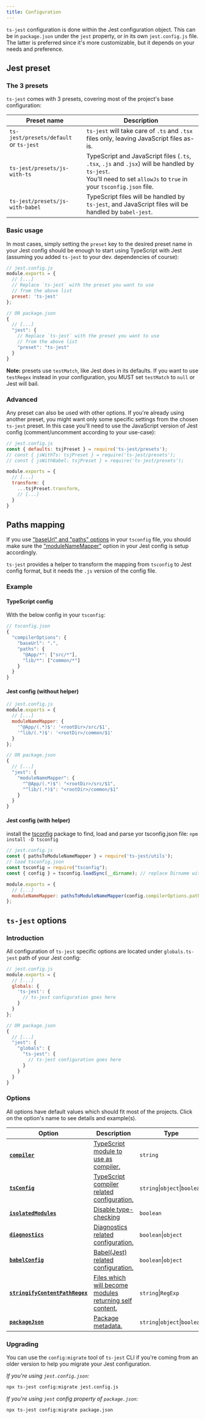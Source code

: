 ```yaml
---
title: Configuration
---
```

`ts-jest` configuration is done within the Jest configuration object. This can be in `package.json` under the `jest` property, or in its own `jest.config.js` file.
The latter is preferred since it's more customizable, but it depends on your needs and preference.

## Jest preset

### The 3 presets

`ts-jest` comes with 3 presets, covering most of the project's base configuration:

| Preset name | Description |
|---|---|
| `ts-jest/presets/default`<br>or `ts-jest` | `ts-jest` will take care of `.ts` and `.tsx` files only, leaving JavaScript files as-is. |
| `ts-jest/presets/js-with-ts` | TypeScript and JavaScript files (`.ts`, `.tsx`, `.js` and `.jsx`) will be handled by `ts-jest`.<br>You'll need to set `allowJs` to `true` in your `tsconfig.json` file. |
| `ts-jest/presets/js-with-babel` | TypeScript files will be handled by `ts-jest`, and JavaScript files will be handled by `babel-jest`. |

### Basic usage

In most cases, simply setting the `preset` key to the desired preset name in your Jest config should be enough to start using TypeScript with Jest (assuming you added `ts-jest` to your dev. dependencies of course):

<div class="row"><div class="col-md-6" markdown="block">

```js
// jest.config.js
module.exports = {
  // [...]
  // Replace `ts-jest` with the preset you want to use
  // from the above list
  preset: 'ts-jest'
};
```

</div><div class="col-md-6" markdown="block">

```js
// OR package.json
{
  // [...]
  "jest": {
    // Replace `ts-jest` with the preset you want to use
    // from the above list
    "preset": "ts-jest"
  }
}
```

</div></div>

**Note:** presets use `testMatch`, like Jest does in its defaults. If you want to use `testRegex` instead in your configuration, you MUST set `testMatch` to `null` or Jest will bail.

### Advanced

Any preset can also be used with other options.
If you're already using another preset, you might want only some specific settings from the chosen `ts-jest` preset.
In this case you'll need to use the JavaScript version of Jest config (comment/uncomment according to your use-case):

```js
// jest.config.js
const { defaults: tsjPreset } = require('ts-jest/presets');
// const { jsWithTs: tsjPreset } = require('ts-jest/presets');
// const { jsWithBabel: tsjPreset } = require('ts-jest/presets');

module.exports = {
  // [...]
  transform: {
    ...tsjPreset.transform,
    // [...]
  }
}
```

## Paths mapping

If you use ["baseUrl" and "paths" options](https://www.typescriptlang.org/docs/handbook/module-resolution.html) in your `tsconfig` file, you should make sure the ["moduleNameMapper"](https://facebook.github.io/jest/docs/en/configuration.html#modulenamemapper-object-string-string) option in your Jest config is setup accordingly.

`ts-jest` provides a helper to transform the mapping from `tsconfig` to Jest config format, but it needs the `.js` version of the config file.

### Example

#### TypeScript config

With the below config in your `tsconfig`:

```js
// tsconfig.json
{
  "compilerOptions": {
    "baseUrl": ".",
    "paths": {
      "@App/*": ["src/*"],
      "lib/*": ["common/*"]
    }
  }
}
```

#### Jest config (without helper)

<div class="row"><div class="col-md-6" markdown="block">

```js
// jest.config.js
module.exports = {
  // [...]
  moduleNameMapper: {
    '^@App/(.*)$': '<rootDir>/src/$1',
    '^lib/(.*)$': '<rootDir>/common/$1'
  }
};
```

</div><div class="col-md-6" markdown="block">

```js
// OR package.json
{
  // [...]
  "jest": {
    "moduleNameMapper": {
      "^@App/(.*)$": "<rootDir>/src/$1",
      "^lib/(.*)$": "<rootDir>/common/$1"
    }
  }
}
```

</div></div>

#### Jest config (with helper)
install the [tsconfig](https://www.npmjs.com/package/tsconfig) package to find, load and parse yor tsconfig.json file: `npm install -D tsconfig`

```js
// jest.config.js
const { pathsToModuleNameMapper } = require('ts-jest/utils');
// load tsconfig.json
const tsconfig = require("tsconfig");
const { config } = tsconfig.loadSync(__dirname); // replace Dirname with the CWD to search from, see tsconfig documentation for more info

module.exports = {
  // [...]
  moduleNameMapper: pathsToModuleNameMapper(config.compilerOptions.paths /*, { prefix: '<rootDir>/' } */ )
};
```

## `ts-jest` options

### Introduction

All configuration of `ts-jest` specific options are located under `globals.ts-jest` path of your Jest config:

<div class="row"><div class="col-md-6" markdown="block">

```js
// jest.config.js
module.exports = {
  // [...]
  globals: {
    'ts-jest': {
      // ts-jest configuration goes here
    }
  }
};
```

</div><div class="col-md-6" markdown="block">

```js
// OR package.json
{
  // [...]
  "jest": {
    "globals": {
      "ts-jest": {
        // ts-jest configuration goes here
      }
    }
  }
}
```

</div></div>

### Options

All options have default values which should fit most of the projects. Click on the option's name to see details and example(s).

| Option | Description | Type | Default |
|---|---|---|---|
| [**`compiler`**][compiler] | [TypeScript module to use as compiler.][compiler] | `string` | `"typescript"` |
| [**`tsConfig`**][tsConfig] | [TypeScript compiler related configuration.][tsConfig] | `string`\|`object`\|`boolean` | _auto_ |
| [**`isolatedModules`**][isolatedModules] | [Disable type-checking][isolatedModules] | `boolean` | `false` |
| [**`diagnostics`**][diagnostics] | [Diagnostics related configuration.][diagnostics] | `boolean`\|`object` | `true` |
| [**`babelConfig`**][babelConfig] | [Babel(Jest) related configuration.][babelConfig] | `boolean`\|`object` | _disabled_ |
| [**`stringifyContentPathRegex`**][stringifyContentPathRegex] | [Files which will become modules returning self content.][stringifyContentPathRegex] | `string`\|`RegExp` | _disabled_ |
| [**`packageJson`**][packageJson] | [Package metadata.][packageJson] | `string`\|`object`\|`boolean` | _auto_ |

### Upgrading

You can use the `config:migrate` tool of `ts-jest` CLI if you're coming from an older version to help you migrate your Jest configuration.

<div class="row"><div class="col-md-6" markdown="block">

_If you're using `jest.config.json`:_

```sh
npx ts-jest config:migrate jest.config.js
```

</div><div class="col-md-6" markdown="block">

_If you're using `jest` config property of `package.json`:_

```sh
npx ts-jest config:migrate package.json
```

</div></div>

[compiler]: compiler
[tsConfig]: tsConfig
[isolatedModules]: isolatedModules
[diagnostics]: diagnostics
[babelConfig]: babelConfig
[stringifyContentPathRegex]: stringifyContentPathRegex
[packageJson]: packageJson
